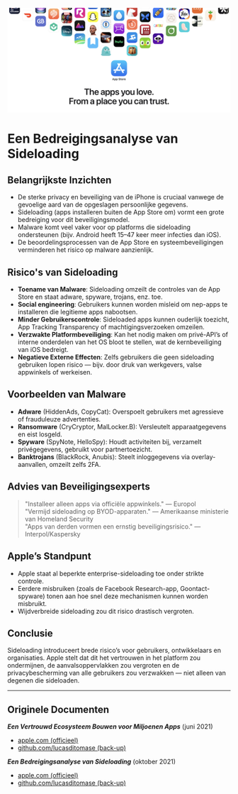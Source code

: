 ![Banner](../assets/banner.png)  

# Een Bedreigingsanalyse van Sideloading  

## Belangrijkste Inzichten  

- De sterke privacy en beveiliging van de iPhone is cruciaal vanwege de gevoelige aard van de opgeslagen persoonlijke gegevens.  
- Sideloading (apps installeren buiten de App Store om) vormt een grote bedreiging voor dit beveiligingsmodel.  
- Malware komt veel vaker voor op platforms die sideloading ondersteunen (bijv. Android heeft 15–47 keer meer infecties dan iOS).  
- De beoordelingsprocessen van de App Store en systeembeveiligingen verminderen het risico op malware aanzienlijk.  

## Risico's van Sideloading  

- **Toename van Malware**: Sideloading omzeilt de controles van de App Store en staat adware, spyware, trojans, enz. toe.  
- **Social engineering**: Gebruikers kunnen worden misleid om nep-apps te installeren die legitieme apps nabootsen.  
- **Minder Gebruikerscontrole**: Sideloaded apps kunnen ouderlijk toezicht, App Tracking Transparency of machtigingsverzoeken omzeilen.  
- **Verzwakte Platformbeveiliging**: Kan het nodig maken om privé-API’s of interne onderdelen van het OS bloot te stellen, wat de kernbeveiliging van iOS bedreigt.  
- **Negatieve Externe Effecten**: Zelfs gebruikers die geen sideloading gebruiken lopen risico — bijv. door druk van werkgevers, valse appwinkels of werkeisen.  

## Voorbeelden van Malware  

- **Adware** (HiddenAds, CopyCat): Overspoelt gebruikers met agressieve of frauduleuze advertenties.  
- **Ransomware** (CryCryptor, MalLocker.B): Versleutelt apparaatgegevens en eist losgeld.  
- **Spyware** (SpyNote, HelloSpy): Houdt activiteiten bij, verzamelt privégegevens, gebruikt voor partnertoezicht.  
- **Banktrojans** (BlackRock, Anubis): Steelt inloggegevens via overlay-aanvallen, omzeilt zelfs 2FA.  

## Advies van Beveiligingsexperts  

> "Installeer alleen apps via officiële appwinkels." — Europol  
> "Vermijd sideloading op BYOD-apparaten." — Amerikaanse ministerie van Homeland Security  
> "Apps van derden vormen een ernstig beveiligingsrisico." — Interpol/Kaspersky  

## Apple’s Standpunt  

- Apple staat al beperkte enterprise-sideloading toe onder strikte controle.  
- Eerdere misbruiken (zoals de Facebook Research-app, Goontact-spyware) tonen aan hoe snel deze mechanismen kunnen worden misbruikt.  
- Wijdverbreide sideloading zou dit risico drastisch vergroten.  

## Conclusie  

Sideloading introduceert brede risico’s voor gebruikers, ontwikkelaars en organisaties. Apple stelt dat dit het vertrouwen in het platform zou ondermijnen, de aanvalsoppervlakken zou vergroten en de privacybescherming van alle gebruikers zou verzwakken — niet alleen van degenen die sideloaden.  

---  

## Originele Documenten  

***Een Vertrouwd Ecosysteem Bouwen voor Miljoenen Apps*** (juni 2021)  
  -  [apple.com (officieel)](https://www.apple.com/privacy/docs/Building_a_Trusted_Ecosystem_for_Millions_of_Apps.pdf)  
  -  [github.com/lucasditomase (back-up)](https://github.com/lucasditomase/app-restrictions/blob/main/summary.pdf)  

***Een Bedreigingsanalyse van Sideloading*** (oktober 2021)  
  -  [apple.com (officieel)](https://www.apple.com/privacy/docs/Building_a_Trusted_Ecosystem_for_Millions_of_Apps_A_Threat_Analysis_of_Sideloading.pdf)  
  -  [github.com/lucasditomase (back-up)](https://github.com/lucasditomase/app-restrictions/blob/main/threat-analysis.pdf)  
